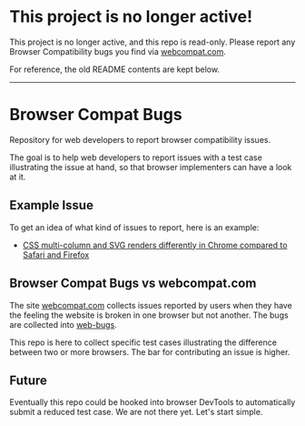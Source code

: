 # This project is no longer active!

This project is no longer active, and this repo is read-only. Please report any Browser Compatibility bugs you find via [webcompat.com](https://webcompat.com/).

For reference, the old README contents are kept below.

---

# Browser Compat Bugs

Repository for web developers to report browser compatibility issues.

The goal is to help web developers to report issues with a test case illustrating the issue at hand, so that browser implementers can have a look at it.

## Example Issue

To get an idea of what kind of issues to report, here is an example:

- [CSS multi-column and SVG renders differently in Chrome compared to Safari and Firefox](https://github.com/webcompat/browser-compat-bugs/issues/5)

## Browser Compat Bugs vs webcompat.com

The site [webcompat.com](https://webcompat.com/) collects issues reported by users when they have the feeling the website is broken in one browser but not another. The bugs are collected into [web-bugs](https://github.com/webcompat/web-bugs/issues).

This repo is here to collect specific test cases illustrating the difference between two or more browsers. The bar for contributing an issue is higher.

## Future

Eventually this repo could be hooked into browser DevTools to automatically submit a reduced test case. We are not there yet. Let's start simple.
